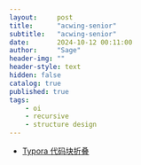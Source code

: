 ```yaml
---
layout:     post
title:      "acwing-senior"
subtitle:   "acwing-senior"
date:       2024-10-12 00:11:00
author:     "Sage"
header-img: ""
header-style: text
hidden: false
catalog: true
published: true
tags:
    - oi
    - recursive
    - structure design
---
```


- [Typora 代码块折叠](https://blog.csdn.net/shisanxiang_/article/details/136006137)

